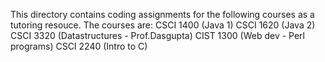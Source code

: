 This directory contains coding assignments for the following courses as a tutoring resouce.
The courses are:
CSCI 1400 (Java 1)
CSCI 1620 (Java 2)
CSCI 3320 (Datastructures - Prof.Dasgupta)
CIST 1300 (Web dev - Perl programs)
CSCI 2240 (Intro to C)
